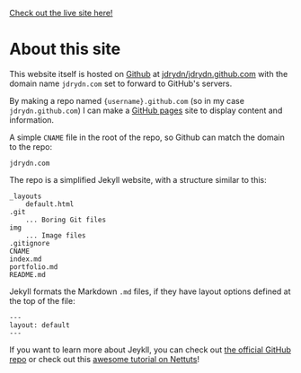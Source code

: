 <!--
---
layout: default
---
-->
[Check out the live site here!](http://jdrydn.com)

# About this site

This website itself is hosted on [Github](//github.com) at [jdrydn/jdrydn.github.com](//github.com/jdrydn/jdrydn.github.com) with the domain name `jdrydn.com` set to forward to GitHub's servers.

By making a repo named `{username}.github.com` (so in my case `jdrydn.github.com`) I can make a [GitHub pages](//help.github.com/categories/20/articles) site to display content and information.

A simple `CNAME` file in the root of the repo, so Github can match the domain to the repo:

	jdrydn.com

The repo is a simplified Jekyll website, with a structure similar to this:

	_layouts
		default.html
	.git
		... Boring Git files
	img
		... Image files
	.gitignore
	CNAME
	index.md
	portfolio.md
	README.md

Jekyll formats the Markdown `.md` files, if they have layout options defined at the top of the file:

	---
	layout: default
	---

If you want to learn more about Jeykll, you can check out [the official GitHub repo](//github.com/mojombo/jekyll) or check out this [awesome tutorial on Nettuts](http://net.tutsplus.com/tutorials/other/building-static-sites-with-jekyll/)!